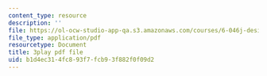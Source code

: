 ```yaml
---
content_type: resource
description: ''
file: https://ol-ocw-studio-app-qa.s3.amazonaws.com/courses/6-046j-design-and-analysis-of-algorithms-spring-2015/b1d4ec314fc893f7fcb93f882f0f09d2_8C_T4iTzPCU.pdf
file_type: application/pdf
resourcetype: Document
title: 3play pdf file
uid: b1d4ec31-4fc8-93f7-fcb9-3f882f0f09d2
---
```

